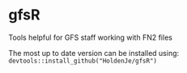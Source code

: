 # gfsR
Tools helpful for GFS staff working with FN2 files

The most up to date version can be installed using:
`devtools::install_github("HoldenJe/gfsR")`
